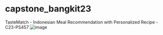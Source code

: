 # capstone_bangkit23
TasteMatch -  Indonesian Meal Recommendation with Personalized Recipe - C23-PS457
 ![image](https://github.com/aadles/C23-PS457/assets/91104773/7a7cae91-0b26-42e1-9a11-527d77f608f0)
